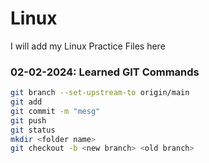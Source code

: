 # Linux
I will add my Linux Practice Files here
### 02-02-2024: Learned GIT Commands
```sh
git branch --set-upstream-to origin/main
git add
git commit -m "mesg"
git push
git status
mkdir <folder name>
git checkout -b <new branch> <old branch>
```
